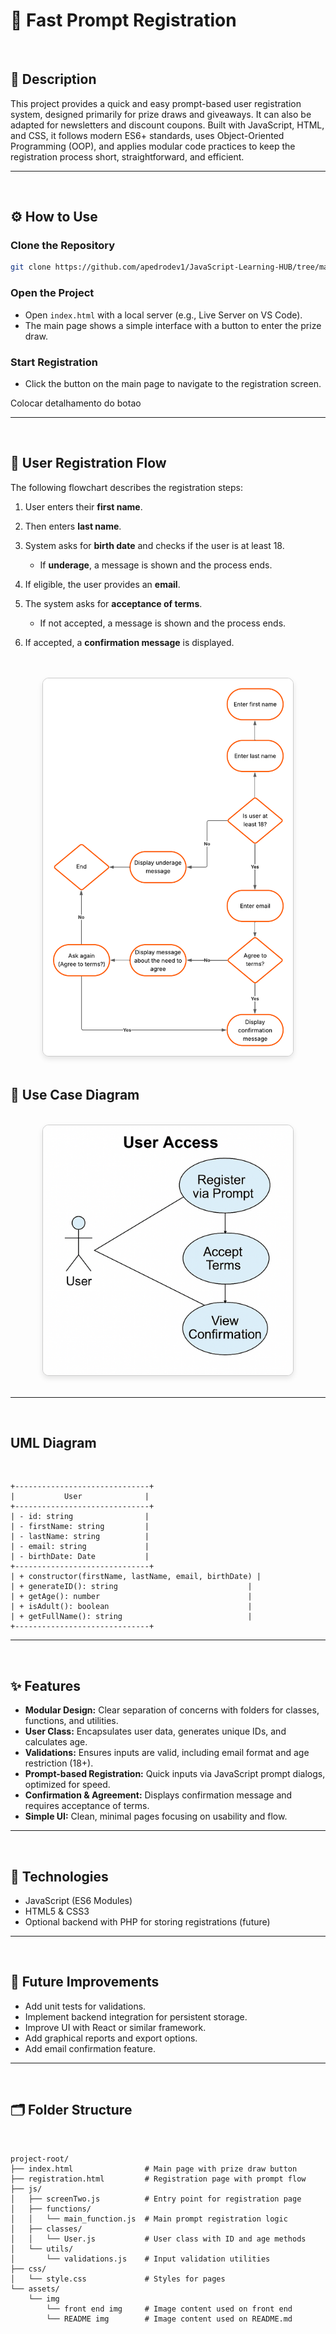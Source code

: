 # 🚀 Fast Prompt Registration

</br>

## 📝 Description

This project provides a quick and easy prompt-based user registration system, designed primarily for prize draws and giveaways. It can also be adapted for newsletters and discount coupons. Built with JavaScript, HTML, and CSS, it follows modern ES6+ standards, uses Object-Oriented Programming (OOP), and applies modular code practices to keep the registration process short, straightforward, and efficient.

---

</br>

## ⚙️ How to Use

### Clone the Repository

```bash
git clone https://github.com/apedrodev1/JavaScript-Learning-HUB/tree/main/Fast%20Prompt%20Registration
```

### Open the Project

- Open `index.html` with a local server (e.g., Live Server on VS Code).
- The main page shows a simple interface with a button to enter the prize draw.

### Start Registration

- Click the button on the main page to navigate to the registration screen.

Colocar detalhamento do botao

---

</br>

## 🔄 User Registration Flow

The following flowchart describes the registration steps:

1. User enters their **first name**.

2. Then enters **last name**.

3. System asks for **birth date** and checks if the user is at least 18.
   - If **underage**, a message is shown and the process ends.

4. If eligible, the user provides an **email**.

5. The system asks for **acceptance of terms**.
   - If not accepted, a message is shown and the process ends.

6. If accepted, a **confirmation message** is displayed.

</br>
</br>

<div align="center">
  <img 
    src="./assets/img/README img/flow_diagram.png"
    alt="User Registration Flow" 
    width="400" 
    style="border: 1px solid #ccc; border-radius: 10px; box-shadow: 0 4px 8px rgba(0,0,0,0.1);"
  />
</div>

</br>

## 🧩 Use Case Diagram

</br>


<div align="center">
  <img 
    src="./assets/img/README img/use_case_diagram.png"
    alt="Use Case Diagram" 
    width="400" 
    style="border: 1px solid #ccc; border-radius: 10px; box-shadow: 0 4px 8px rgba(0,0,0,0.1);"
  />
</div>

</br>

---

</br>

## UML Diagram

</br>

```
+------------------------------+
|           User              |
+------------------------------+
| - id: string                |
| - firstName: string         |
| - lastName: string          |
| - email: string             |
| - birthDate: Date           |
+------------------------------+
| + constructor(firstName, lastName, email, birthDate) |
| + generateID(): string                             |
| + getAge(): number                                 |
| + isAdult(): boolean                               |
| + getFullName(): string                            |
+------------------------------+

```
---

</br>

## ✨ Features

- **Modular Design:** Clear separation of concerns with folders for classes, functions, and utilities.
- **User Class:** Encapsulates user data, generates unique IDs, and calculates age.
- **Validations:** Ensures inputs are valid, including email format and age restriction (18+).
- **Prompt-based Registration:** Quick inputs via JavaScript prompt dialogs, optimized for speed.
- **Confirmation & Agreement:** Displays confirmation message and requires acceptance of terms.
- **Simple UI:** Clean, minimal pages focusing on usability and flow.

---

</br>

## 🔧 Technologies

- JavaScript (ES6 Modules)
- HTML5 & CSS3
- Optional backend with PHP for storing registrations (future)

---

</br>

## 🔮 Future Improvements

- Add unit tests for validations.
- Implement backend integration for persistent storage.
- Improve UI with React or similar framework.
- Add graphical reports and export options.
- Add email confirmation feature.

---

</br>

## 🗂️ Folder Structure

</br>

```
project-root/
├── index.html                # Main page with prize draw button
├── registration.html         # Registration page with prompt flow
├── js/
│   ├── screenTwo.js          # Entry point for registration page
│   ├── functions/
│   │   └── main_function.js  # Main prompt registration logic
│   ├── classes/
│   │   └── User.js           # User class with ID and age methods
│   └── utils/
│       └── validations.js    # Input validation utilities
├── css/
│   └── style.css             # Styles for pages
└── assets/
    └── img                   
        └── front end img     # Image content used on front end
        └── README img        # Image content used on README.md

```
